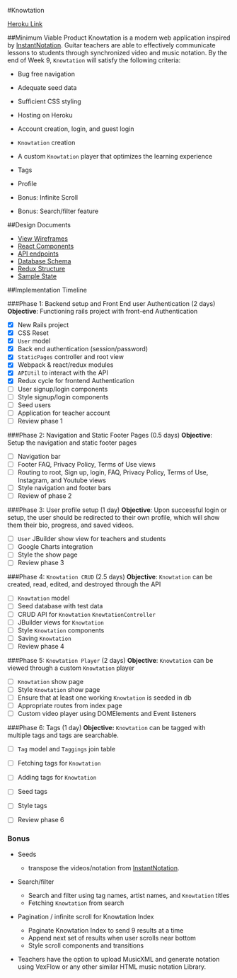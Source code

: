 #Knowtation

[Heroku Link](http://knowtation.herokuapp.com/)

##Minimum Viable Product
Knowtation is a modern web application inspired by [InstantNotation](http://instantnotation.com). Guitar teachers are able to effectively communicate lessons to students through synchronized video and music notation. By the end of Week 9, `Knowtation` will satisfy the following criteria:

  * Bug free navigation
  * Adequate seed data
  * Sufficient CSS styling
  * Hosting on Heroku
  * Account creation, login, and guest login


  * `Knowtation` creation
  * A custom `Knowtation` player that optimizes the learning experience
  * Tags
  * Profile


  * Bonus: Infinite Scroll
  * Bonus: Search/filter feature

##Design Documents
  * [View Wireframes](./wireframes/)
  * [React Components](./component-heirarchy.md)
  * [API endpoints](./api-endpoints.md)
  * [Database Schema](./schema.md)
  * [Redux Structure](./redux-structure.md)
  * [Sample State](./sample-state.md)

##Implementation Timeline

###Phase 1: Backend setup and Front End user Authentication (2 days)
**Objective**: Functioning rails project with front-end Authentication
  - [x] New Rails project
  - [x] CSS Reset
  - [x] `User` model
  - [x] Back end authentication (session/password)
  - [x] `StaticPages` controller and root view
  - [x] Webpack & react/redux modules
  - [x] `APIUtil` to interact with the API
  - [x] Redux cycle for frontend Authentication
  - [ ] User signup/login components
  - [ ] Style signup/login components
  - [ ] Seed users
  - [ ] Application for teacher account
  - [ ] Review phase 1

###Phase 2: Navigation and Static Footer Pages (0.5 days)
**Objective**: Setup the navigation and static footer pages
  - [ ] Navigation bar
  - [ ] Footer FAQ, Privacy Policy, Terms of Use views
  - [ ] Routing to root, Sign up, login, FAQ, Privacy Policy, Terms of Use, Instagram, and Youtube views
  - [ ] Style navigation and footer bars
  - [ ] Review of phase 2

###Phase 3: User profile setup (1 day)
**Objective**: Upon successful login or setup, the user should be redirected to their own profile, which will show them their bio, progress, and saved videos.
  - [ ] `User` JBuilder show view for teachers and students
  - [ ] Google Charts integration
  - [ ] Style the show page
  - [ ] Review phase 3

###Phase 4: `Knowtation CRUD` (2.5 days)
**Objective**: `Knowtation` can be created, read, edited, and destroyed through the API
  - [ ] `Knowtation` model
  - [ ] Seed database with test data
  - [ ] CRUD API for `Knowtation` `KnowtationController`
  - [ ] JBuilder views for `Knowtation`
  - [ ] Style `Knowtation` components
  - [ ] Saving `Knowtation`
  - [ ] Review phase 4

###Phase 5: `Knowtation Player` (2 days)
**Objective**: `Knowtation` can be viewed through a custom `Knowtation` player
  - [ ] `Knowtation` show page
  - [ ] Style `Knowtation` show page
  - [ ] Ensure that at least one working `Knowtation` is seeded in db
  - [ ] Appropriate routes from index page
  - [ ] Custom video player using DOMElements and Event listeners

###Phase 6: Tags (1 day)
**Objective:** `Knowtation` can be tagged with multiple tags and tags are searchable.
  - [ ] `Tag` model and `Taggings` join table
  - [ ] Fetching tags for `Knowtation`
  - [ ] Adding tags for `Knowtation`
  - [ ] Seed tags
  - [ ] Style tags
  - [ ] Review phase 6


### Bonus
  * Seeds
    * transpose the videos/notation from [InstantNotation](http://instantnotation.com).


  * Search/filter
    * Search and filter using tag names, artist names, and `Knowtation` titles
    * Fetching `Knowtation` from search


  * Pagination / infinite scroll for Knowtation Index
    * Paginate Knowtation Index to send 9 results at a time
    * Append next set of results when user scrolls near bottom
    * Style scroll components and transitions


  * Teachers have the option to upload MusicXML and generate notation using VexFlow or any other similar HTML music notation Library.
